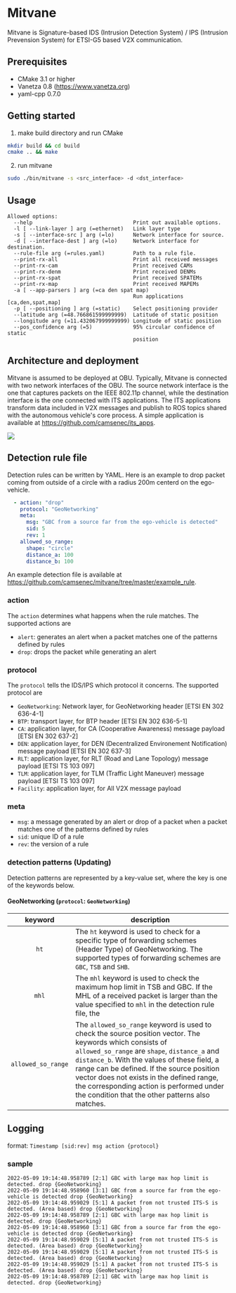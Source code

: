 # Mitvane
Mitvane is Signature-based IDS (Intrusion Detection System) / IPS (Intrusion Prevension System) for ETSI-G5 based V2X communication.


## Prerequisites
- CMake 3.1 or higher
- Vanetza 0.8 (https://www.vanetza.org)
- yaml-cpp 0.7.0

## Getting started
1. make build directory and run CMake
```bash
mkdir build && cd build
cmake .. && make
```

2. run mitvane
```bash
sudo ./bin/mitvane -s <src_interface> -d <dst_interface>
```

## Usage
```
Allowed options:
  --help                                Print out available options.
  -l [ --link-layer ] arg (=ethernet)   Link layer type
  -s [ --interface-src ] arg (=lo)      Network interface for source.
  -d [ --interface-dest ] arg (=lo)     Network interface for destination.
  --rule-file arg (=rules.yaml)         Path to a rule file.
  --print-rx-all                        Print all received messages
  --print-rx-cam                        Print received CAMs
  --print-rx-denm                       Print received DENMs
  --print-rx-spat                       Print received SPATEMs
  --print-rx-map                        Print received MAPEMs
  -a [ --app-parsers ] arg (=ca den spat map)
                                        Run applications [ca,den,spat,map]
  -p [ --positioning ] arg (=static)    Select positioning provider
  --latitude arg (=48.766861599999999)  Latitude of static position
  --longitude arg (=11.432067999999999) Longitude of static position
  --pos_confidence arg (=5)             95% circular confidence of static 
                                        position
```

## Architecture and deployment
Mitvane is assumed to be deployed at OBU. Typically, Mitvane is connected with two network interfaces of the OBU. The source network interface is the one that captures packets on the IEEE 802.11p channel, while the destination interface is the one connected with ITS applications. The ITS applications transform data included in V2X messages and publish to ROS topics shared with the autonomous vehicle's core process. A simple application is available at https://github.com/camsenec/its_apps.

<img src=https://mitvane.s3.eu-north-1.amazonaws.com/arch.png>

## Detection rule file
Detection rules can be written by YAML. Here is an example to drop packet coming from outside of a circle with a radius 200m centerd on the ego-vehicle.
```yaml
  - action: "drop"
    protocol: "GeoNetworking"
    meta: 
      msg: "GBC from a source far from the ego-vehicle is detected"
      sid: 5 
      rev: 1
    allowed_so_range:
      shape: "circle"
      distance_a: 100
      distance_b: 100
```
An example detection file is available at https://github.com/camsenec/mitvane/tree/master/example_rule.

### action
The `action` determines what happens when the rule matches. The supported actions are 
  - `alert`: generates an alert when a packet matches one of the patterns defined by rules
  - `drop`: drops the packet while generating an alert

### protocol
The `protocol` tells the IDS/IPS which protocol it concerns. The supported protocol are

  - `GeoNetworking`: Network layer, for GeoNetworking header \[ETSI EN 302 636-4-1\]
  - `BTP`: transport layer, for BTP header \[ETSI EN 302 636-5-1\]
  - `CA`: application layer, for CA (Cooperative Awareness) message payload \[ETSI EN 302 637-2\]
  - `DEN`: application layer, for DEN (Decentralized Environement Notification) message payload  \[ETSI EN 302 637-3\]
  - `RLT`: application layer, for RLT (Road and Lane Topology) message payload \[ETSI TS 103 097\]
  - `TLM`: application layer, for TLM (Traffic Light Maneuver) message payload \[ETSI TS 103 097\]
  - `Facility`: application layer, for All V2X message payload

### meta
- `msg`: a message generated by an alert or drop of a packet when a packet matches one of the patterns defined by rules
- `sid`: unique ID of a rule
- `rev`: the version of a rule

### detection patterns (Updating)
Detection patterns are represented by a key-value set, where the key is one of the keywords below.
#### GeoNetworking (`protocol`: `GeoNetworking`)
| keyword | description |
|:---------:|-------------|
| `ht` | The `ht` keyword is used to check for a specific type of forwarding schemes (Header Type) of GeoNetworking. The supported types of forwarding schemes are `GBC`, `TSB` and `SHB`. |
| `mhl` | The `mhl` keyword is used to check the maximum hop limit in TSB and GBC. If the MHL of a received packet is larger than the value specified to `mhl` in the detection rule file, the| corresponding action is performed under the condition that the other patterns also matches.|
|`allowed_so_range`| The `allowed_so_range` keyword is used to check the source position vector. The keywords which consists of `allowed_so_range` are `shape`, `distance_a` and `distance_b`. With the values of these field, a range can be defined. If the source position vector does not exists in the defined range, the corresponding action is performed under the condition that the other patterns also matches.|

## Logging
format: `Timestamp [sid:rev] msg action {protocol}`

### sample
```
2022-05-09 19:14:48.958789 [2:1] GBC with large max hop limit is detected. drop {GeoNetworking}
2022-05-09 19:14:48.958960 [3:1] GBC from a source far from the ego-vehicle is detected drop {GeoNetworking}
2022-05-09 19:14:48.959029 [5:1] A packet from not trusted ITS-S is detected. (Area based) drop {GeoNetworking}
2022-05-09 19:14:48.958789 [2:1] GBC with large max hop limit is detected. drop {GeoNetworking}
2022-05-09 19:14:48.958960 [3:1] GBC from a source far from the ego-vehicle is detected drop {GeoNetworking}
2022-05-09 19:14:48.959029 [5:1] A packet from not trusted ITS-S is detected. (Area based) drop {GeoNetworking}
2022-05-09 19:14:48.959029 [5:1] A packet from not trusted ITS-S is detected. (Area based) drop {GeoNetworking}
2022-05-09 19:14:48.959029 [5:1] A packet from not trusted ITS-S is detected. (Area based) drop {GeoNetworking}
2022-05-09 19:14:48.958789 [2:1] GBC with large max hop limit is detected. drop {GeoNetworking}
```



